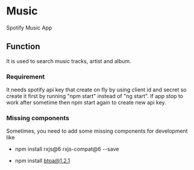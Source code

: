 # Music

Spotify Music App

## Function 
It is used to search music tracks, artist and album. 

### Requirement

It needs spotify api key that create on fly by using client id and secret so create it first by running "npm start" instead of "ng start". If app stop to work after sometime then npm start again to create new api key. 

### Missing components 

Sometimes, you need to add some missing components for development like 

- npm install rxjs@6 rxjs-compat@6 --save 

- npm install btoa@1.2.1 
